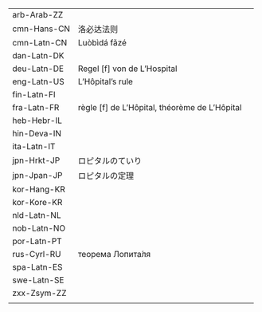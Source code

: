 | | | |
|-|-|-|
| arb-Arab-ZZ |  |  |
| cmn-Hans-CN | 洛必达法则 |  |
| cmn-Latn-CN | Luòbìdá fǎzé |  |
| dan-Latn-DK |  |  |
| deu-Latn-DE | Regel [f] von de L’Hospital |  |
| eng-Latn-US | L’Hôpital’s rule |  |
| fin-Latn-FI |  |  |
| fra-Latn-FR | règle [f] de L’Hôpital, théorème de L’Hôpital |  |
| heb-Hebr-IL |  |  |
| hin-Deva-IN |  |  |
| ita-Latn-IT |  |  |
| jpn-Hrkt-JP | ロピタルのていり |  |
| jpn-Jpan-JP | ロピタルの定理 |  |
| kor-Hang-KR |  |  |
| kor-Kore-KR |  |  |
| nld-Latn-NL |  |  |
| nob-Latn-NO |  |  |
| por-Latn-PT |  |  |
| rus-Cyrl-RU | теорема Лопита́ля |  |
| spa-Latn-ES |  |  |
| swe-Latn-SE |  |  |
| zxx-Zsym-ZZ |  |  |
|  |  |  |